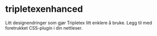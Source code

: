 # tripletexenhanced
Litt designendringer som gjør Tripletex litt enklere å bruke. Legg til med foretrukket CSS-plugin i din nettleser.
